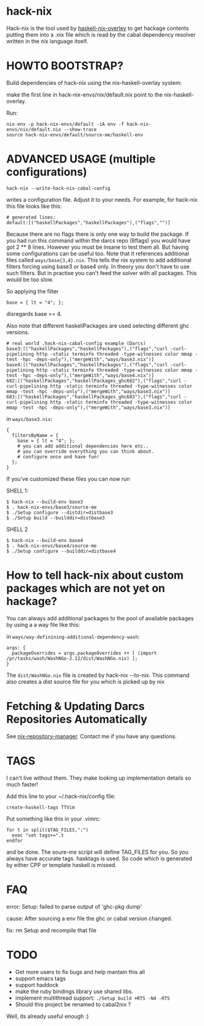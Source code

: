 hack-nix
========

Hack-nix is the tool used by [haskell-nix-overley](http://github.com/MarcWeber/nixpkgs-haskell-overlay) to get hackage contents putting them into a .nix file which is read by the cabal dependency resolver written in the nix language itself.

HOWTO BOOTSTRAP?
================

Build dependencies of hack-nix using the nix-haskell-overlay system:

make the first line in hack-nix-envs/nix/default.nix point to the nix-haskell-overlay.

Run:

    nix-env -p hack-nix-envs/default -iA env -f hack-nix-envs/nix/default.nix --show-trace
    source hack-nix-envs/default/source-me/haskell-env


ADVANCED USAGE (multiple configurations)
========================================

    hack-nix --write-hack-nix-cabal-config

writes a configuration file. Adjust it to your needs. For example, for hack-nix this file looks like this:

    # generated lines:
    default:[("haskellPackages","haskellPackages"),("flags","")]

Because there are no flags there is only one way to build the package. If you had run this command within the darcs repo (8flags) you would have got 2 ** 8 lines. However you must be insane to test them all. But having some configurations can be useful too. Note that it references additional files called `ways/base{3,4}.nix`. This tells the nix system to add additional filters forcing using base3 or base4 only. In theory you don't have to use such filters. But in practise you can't feed the solver with all packages. This would be too slow.

So applying the filter

    base = { lt = "4"; };

disregards base >= 4.

Also note that different haskellPackages are used selecting different ghc versions.

    # real world .hack-nix-cabal-config example (Darcs)
    base3:[("haskellPackages","haskellPackages"),("flags","curl -curl-pipelining http -static terminfo threaded -type-witnesses color mmap -test -hpc -deps-only"),("mergeWith","ways/base3.nix")]
    base4:[("haskellPackages","haskellPackages"),("flags","curl -curl-pipelining http -static terminfo threaded -type-witnesses color mmap -test -hpc -deps-only"),("mergeWith","ways/base4.nix")]
    682:[("haskellPackages","haskellPackages_ghc682"),("flags","curl -curl-pipelining http -static terminfo threaded -type-witnesses color mmap -test -hpc -deps-only"),("mergeWith","ways/base3.nix")]
    683:[("haskellPackages","haskellPackages_ghc683"),("flags","curl -curl-pipelining http -static terminfo threaded -type-witnesses color mmap -test -hpc -deps-only"),("mergeWith","ways/base3.nix")]

in `ways/base3.nix`:

    {
      filtersByName = {
        base = { lt = "4"; };
        # you can add additional dependencies here etc..
        # you can override everything you can think about.
        # configure once and have fun!
      };
    }

If you've customized these files you can now run

SHELL 1:

    $ hack-nix --build-env base3
    $ . hack-nix-envs/base3/source-me
    $ ./Setup configure --distdir=distbase3
    $ ./Setup build --builddir=distbase3

  SHELL 2

    $ hack-nix --build-env base4
    $ . hack-nix-envs/base4/source-me
    $ ./Setup configure --builddir=distbase4



How to tell hack-nix about custom packages which are not yet on hackage?
========================================================================

You can always add additional packages to the pool of available packages by
using a a way file like this:

in `ways/way-definining-additional-dependency-wash`:

    args: {
      packageOverrides = args.packageOverrides ++ [ (import /pr/tasks/wash/WashNGo-2.12/dist/WashNGo.nix) ];
    }

The `dist/WashNGo.nix` file is created by hack-nix --to-nix. This command also creates a dist source file for you which is picked up by nix

Fetching & Updating Darcs Repositories Automatically
====================================================

See [nix-repository-manager](http://github.com/MarcWeber/nix-repository-manager). Contact me if you have any questions.

TAGS
====

  I can't live without them. They make looking up implementation details so much faster!


  Add this line to your ~/.hack-nix/config file:

    create-haskell-tags TTVim


  Put something like this in your .vimrc:

    for t in split($TAG_FILES,":")
      exec "set tags+=".t
    endfor

  and be done. The soure-me script will define TAG_FILES for you.
  So you always have accurate tags.
  hasktags is used. So code which is generated by either CPP or template haskell is missed.

FAQ
===

error: Setup: failed to parse output of 'ghc-pkg dump'

cause: After sourcing a env file the ghc or cabal version changed.

fix: rm Setup and recompile that file

TODO
====

* Get more users to fix bugs and help mantain this all
* support emacs tags
* support haddock
* make the ruby bindings library use shared libs.
* implement multithread support: `./Setup build +RTS -N4 -RTS`
* Should this project be renamed to cabal2nix ?

Well, its already useful enough :)

